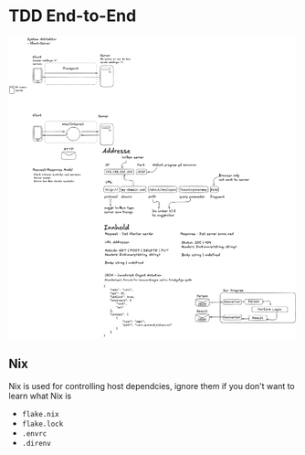 # TDD End-to-End

![sketches](/docs/client-server.png)

## Nix

Nix is used for controlling host dependcies, ignore them if you don't want to learn what Nix is

- `flake.nix`
- `flake.lock`
- `.envrc`
- `.direnv`
